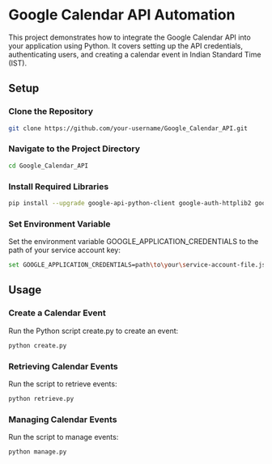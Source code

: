 # Google Calendar API Automation

This project demonstrates how to integrate the Google Calendar API into your application using Python. It covers setting up the API credentials, authenticating users, and creating a calendar event in Indian Standard Time (IST).

## Setup

### Clone the Repository

```bash
git clone https://github.com/your-username/Google_Calendar_API.git
```

### Navigate to the Project Directory

```bash
cd Google_Calendar_API
```

### Install Required Libraries

```bash
pip install --upgrade google-api-python-client google-auth-httplib2 google-auth-oauthlib
```

### Set Environment Variable
Set the environment variable GOOGLE_APPLICATION_CREDENTIALS to the path of your service account key:

```bash
set GOOGLE_APPLICATION_CREDENTIALS=path\to\your\service-account-file.json
```

## Usage

### Create a Calendar Event
Run the Python script create.py to create an event:

```bash
python create.py
```

### Retrieving Calendar Events
Run the script to retrieve events:

```bash
python retrieve.py
```

### Managing Calendar Events
Run the script to manage events:

```bash
python manage.py
```
